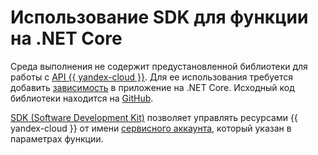 # Использование SDK для функции на .NET Core

Среда выполнения не содержит предустановленной библиотеки для работы с [API {{ yandex-cloud }}](../../../api-design-guide/). Для ее использования требуется добавить [зависимость](dependencies.md) в приложение на .NET Core. Исходный код библиотеки находится на [GitHub](https://github.com/yandex-cloud/dotnet-sdk).

[SDK (Software Development Kit)](https://ru.wikipedia.org/wiki/SDK) позволяет управлять ресурсами {{ yandex-cloud }} от имени [сервисного аккаунта](../../operations/function-sa.md), который указан в параметрах функции.